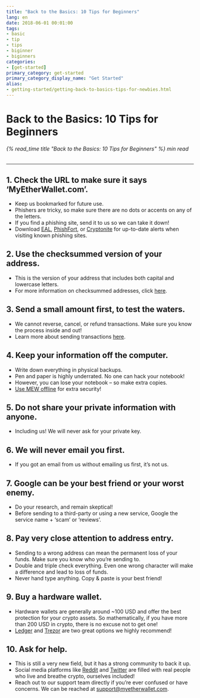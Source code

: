 ```yaml
---
title: "Back to the Basics: 10 Tips for Beginners"
lang: en
date: 2018-06-01 00:01:00
tags:
- basic
- tip
- tips
- biginner
- biginners
categories:
- [get-started]
primary_category: get-started
primary_category_display_name: "Get Started"
alias:
- getting-started/getting-back-to-basics-tips-for-newbies.html
---
```



# __Back to the Basics: 10 Tips for Beginners__
###### {% read_time title "Back to the Basics: 10 Tips for Beginners" %} min read
***

## __1. Check the URL to make sure it says ‘MyEtherWallet.com’.__
* Keep us bookmarked for future use.
* Phishers are tricky, so make sure there are no dots or accents on any of the letters.
* If you find a phishing site, send it to us so we can take it down!
* Download [EAL][EAL], [PhishFort][PhishFort], or [Cryptonite][Cryptonite] for up-to-date alerts when visiting known phishing sites.



## __2. Use the checksummed version of your address.__
* This is the version of your address that includes both capital and lowercase letters.
* For more information on checksummed addresses, click [here][checksum].



## __3. Send a small amount first, to test the waters.__
* We cannot reverse, cancel, or refund transactions. Make sure you know the process inside and out!
* Learn more about sending transactions [here][sendTX].



## __4. Keep your information off the computer.__
* Write down everything in physical backups.
* Pen and paper is highly underrated. No one can hack your notebook!
* However, you can lose your notebook – so make extra copies.
* [Use MEW offline][offline] for extra security!



## __5. Do not share your private information with anyone.__
* Including us! We will never ask for your private key.



## __6. We will never email you first.__
* If you got an email from us without emailing us first, it’s not us.



## __7. Google can be your best friend or your worst enemy.__
* Do your research, and remain skeptical!
* Before sending to a third-party or using a new service, Google the service name + ‘scam’ or ‘reviews’.



## __8. Pay very close attention to address entry.__
* Sending to a wrong address can mean the permanent loss of your funds. Make sure you know who you’re sending to.
* Double and triple check everything. Even one wrong character will make a difference and lead to loss of funds.
* Never hand type anything. Copy & paste is your best friend!



## __9. Buy a hardware wallet.__
* Hardware wallets are generally around ~100 USD and offer the best protection for your crypto assets. So mathematically, if you have more than 200 USD in crypto, there is no excuse not to get one!
* [Ledger][ledger] and [Trezor][trezor] are two great options we highly recommend!



## __10. Ask for help.__
* This is still a very new field, but it has a strong community to back it up.
* Social media platforms like [Reddit][reddit] and [Twitter][twitter] are filled with real people who live and breathe crypto, ourselves included!
* Reach out to our support team directly if you’re ever confused or have concerns. We can be reached at support@myetherwallet.com.


[EAL]: https://chrome.google.com/webstore/detail/etheraddresslookup/pdknmigbbbhmllnmgdfalmedcmcefdfn
[PhishFort]: https://chrome.google.com/webstore/detail/phishfort-protect/bdiohckpogchppdldbckcdjlklanhkfc
[Cryptonite]: https://chrome.google.com/webstore/detail/cryptonite-by-metacert/keghdcpemohlojlglbiegihkljkgnige
[checksum]: /posts/common-issues/not-checksummed/
[sendTx]: /posts/transactions/how-to-send-a-transaction/
[offline]: /posts/offline/offline-mew-looks-weird/
[ledger]: https://www.ledger.com/?r=fa4b
[trezor]: https://shop.trezor.io/?a=myetherwallet.com
[reddit]: https://www.reddit.com/r/MyEtherWallet/
[twitter]: https://twitter.com/myetherwallet
[sendTX]: /posts/transactions/how-to-send-a-transaction/